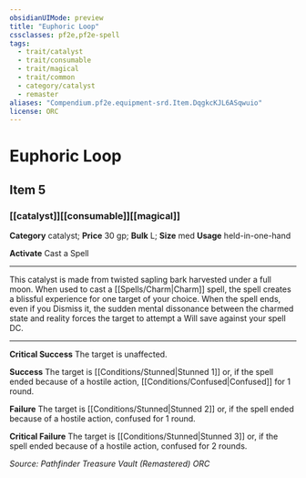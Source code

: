 ```yaml
---
obsidianUIMode: preview
title: "Euphoric Loop"
cssclasses: pf2e,pf2e-spell
tags:
  - trait/catalyst
  - trait/consumable
  - trait/magical
  - trait/common
  - category/catalyst
  - remaster
aliases: "Compendium.pf2e.equipment-srd.Item.DqgkcKJL6ASqwuio"
license: ORC
---
```

# Euphoric Loop
## Item 5
### [[catalyst]][[consumable]][[magical]]

**Category** catalyst; 
**Price** 30 gp; 
**Bulk** L; **Size** med
**Usage** held-in-one-hand

**Activate** Cast a Spell

* * *

This catalyst is made from twisted sapling bark harvested under a full moon. When used to cast a [[Spells/Charm|Charm]] spell, the spell creates a blissful experience for one target of your choice. When the spell ends, even if you Dismiss it, the sudden mental dissonance between the charmed state and reality forces the target to attempt a Will save against your spell DC.

* * *

**Critical Success** The target is unaffected.

**Success** The target is [[Conditions/Stunned|Stunned 1]] or, if the spell ended because of a hostile action, [[Conditions/Confused|Confused]] for 1 round.

**Failure** The target is [[Conditions/Stunned|Stunned 2]] or, if the spell ended because of a hostile action, confused for 1 round.

**Critical Failure** The target is [[Conditions/Stunned|Stunned 3]] or, if the spell ended because of a hostile action, confused for 2 rounds.

*Source: Pathfinder Treasure Vault (Remastered)*
*ORC*